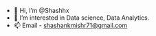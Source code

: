 - 👋 Hi, I’m @Shashhx
- 👀 I’m interested in Data science, Data Analytics.
- 📫 Email - shashankmishr71@gmail.com

<!---
Shashhx/Shashhx is a ✨ special ✨ repository because its `README.md` (this file) appears on your GitHub profile.
You can click the Preview link to take a look at your changes.
--->
